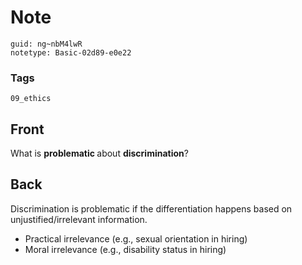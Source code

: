# Note
```
guid: ng~nbM4lwR
notetype: Basic-02d89-e0e22
```

### Tags
```
09_ethics
```

## Front
What is <b>problematic </b>about <b>discrimination</b>?

## Back
Discrimination is problematic if the differentiation happens based on unjustified/irrelevant information.
<ul><li>Practical irrelevance (e.g., sexual orientation in hiring)</li><li>Moral irrelevance (e.g., disability status in hiring)</li></ul>
